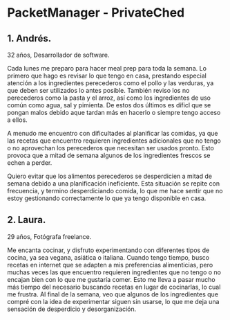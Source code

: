 # PacketManager - PrivateChed

## 1. Andrés.

32 años, Desarrollador de software.

Cada lunes me preparo para hacer meal prep para toda la semana. Lo primero que hago es revisar lo que tengo en casa, prestando especial atención a los ingredientes perecederos como el pollo y las verduras, ya que deben ser utilizados lo antes posible. También reviso los no perecederos como la pasta y el arroz, así como los ingredientes de uso común como agua, sal y pimienta. De estos dos últimos es díficl que se pongan malos debido aque tardan más en hacerlo o siempre tengo acceso a ellos.

A menudo me encuentro con dificultades al planificar las comidas, ya que las recetas que encuentro requieren ingredientes adicionales que no tengo o no aprovechan los perecederos que necesitan ser usados pronto. Esto provoca que a mitad de semana algunos de los ingredientes frescos se echen a perder.

Quiero evitar que los alimentos perecederos se desperdicien a mitad de semana debido a una planificación ineficiente. Esta situación se repite con frecuencia, y termino desperdiciando comida, lo que me hace sentir que no estoy gestionando correctamente lo que ya tengo disponible en casa.


## 2. Laura.

29 años, Fotógrafa freelance.

Me encanta cocinar, y disfruto experimentando con diferentes tipos de cocina, ya sea vegana, asiática o italiana. Cuando tengo tiempo, busco recetas en internet que se adapten a mis preferencias alimenticias, pero muchas veces las que encuentro requieren ingredientes que no tengo o no encajan bien con lo que me gustaría comer. Esto me lleva a pasar mucho más tiempo del necesario buscando recetas en lugar de cocinarlas, lo cual me frustra. Al final de la semana, veo que algunos de los ingredientes que compré con la idea de experimentar siguen sin usarse, lo que me deja una sensación de desperdicio y desorganización.